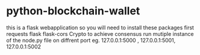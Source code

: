 # python-blockchain-wallet
this is a flask webapplication so you will need to install these packages first 
requests
flask
flask-cors
Crypto
to achieve consensus run mutiple instance of the node.py file on diffrent port 
eg. 127.0.0.1:5000 , 127.0.0.1:5001, 127.0.0.1:5002 

 

